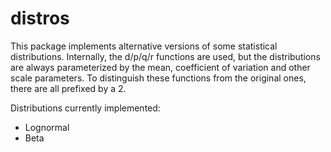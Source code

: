 # distros

This package implements alternative versions of some statistical distributions. 
Internally, the d/p/q/r functions are used, but the distributions are always
parameterized by the mean, coefficient of variation and other scale parameters.
To distinguish these functions from the original ones, there are all prefixed by
a 2. 

Distributions currently implemented:

- Lognormal
- Beta
